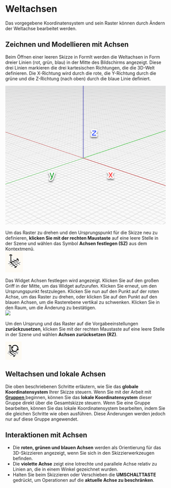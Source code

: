 # Weltachsen

Das vorgegebene Koordinatensystem und sein Raster können durch Ändern der Weltachse bearbeitet werden.

## Zeichnen und Modellieren mit Achsen

Beim Öffnen einer leeren Skizze in FormIt werden die Weltachsen in Form dreier Linien (rot, grün, blau) in der Mitte des Bildschirms angezeigt. Diese drei Linien markieren die drei kartesischen Richtungen, die die 3D-Welt definieren. Die X-Richtung wird durch die rote, die Y-Richtung durch die grüne und die Z-Richtung (nach oben) durch die blaue Linie definiert.

![](../.gitbook/assets/axis.png)

Um das Raster zu drehen und den Ursprungspunkt für die Skizze neu zu definieren, **klicken Sie mit der rechten Maustaste** auf eine leere Stelle in der Szene und wählen das Symbol **Achsen festlegen (SZ)** aus dem Kontextmenü.\
![](<../.gitbook/assets/guid-d035d02f-480d-44a2-ae80-4b4fbf3a6117-low (1).png>)

Das Widget Achsen festlegen wird angezeigt. Klicken Sie auf den großen Griff in der Mitte, um das Widget aufzurufen. Klicken Sie erneut, um den Ursprungspunkt festzulegen. Klicken Sie nun auf den Punkt auf der roten Achse, um das Raster zu drehen, oder klicken Sie auf den Punkt auf den blauen Achsen, um die Rasterebene vertikal zu schwenken. Klicken Sie in den Raum, um die Änderung zu bestätigen.\
![](../.gitbook/assets/2021-01-14\_12-30-10.gif)

Um den Ursprung und das Raster auf die Vorgabeeinstellungen **zurückzusetzen**, klicken Sie mit der rechten Maustaste auf eine leere Stelle in der Szene und wählen **Achsen zurücksetzen (RZ)**.

![](../.gitbook/assets/guid-eb26f44b-70b2-404a-8a7c-57d094d888c3-low.png)

## Weltachsen und lokale Achsen

Die oben beschriebenen Schritte erläutern, wie Sie das **globale Koordinatensystem** Ihrer Skizze steuern. Wenn Sie mit der Arbeit mit [**Gruppen** ](groups.md)beginnen, können Sie das **lokale Koordinatensystem** dieser Gruppe direkt über die Gesamtskizze steuern. Wenn Sie eine Gruppe bearbeiten, können Sie das lokale Koordinatensystem bearbeiten, indem Sie die gleichen Schritte wie oben ausführen. Diese Änderungen werden jedoch nur auf diese Gruppe angewendet.

## Interaktionen mit Achsen

* Die **roten, grünen und blauen Achsen** werden als Orientierung für das 3D-Skizzieren angezeigt, wenn Sie sich in den Skizzierwerkzeugen befinden.
* Die **violette Achse** zeigt eine lotrechte und parallele Achse relativ zu Linien an, die in einem Winkel gezeichnet wurden.
* Halten Sie beim Skizzieren oder Verschieben die **UMSCHALTTASTE** gedrückt, um Operationen auf die **aktuelle Achse zu beschränken**.
